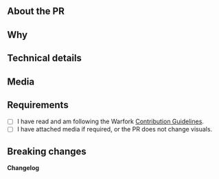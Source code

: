 <!-- Guidelines: See docs/02-Design.md for design reference -->

## About the PR
<!-- What did you change? Be specific and concise. -->

## Why
<!-- Why is this change needed? Link the relevant section of 02-Design.md, or the related issue/ticket. -->

## Technical details
<!-- Outline code/prototype changes for easier review. -->

## Media
<!-- Attach media if the PR changes visuals (sprites, sounds, UI, map layouts).
Small backend changes are exempt. Media may be used in Warfork progress updates with credit. -->

## Requirements
<!-- Confirm the following by placing an X in the brackets [X]: -->
- [ ] I have read and am following the Warfork [Contribution Guidelines](docs/CONTRIBUTING.md).
- [ ] I have attached media if required, or the PR does not change visuals.

## Breaking changes
<!-- List any breaking changes (namespace changes, prototype renames, removal of components, etc.).
If applicable, provide instructions for fixing them. -->

**Changelog**
<!-- Add a Changelog entry to make players aware of new features or changes.
Use the :cl: symbol so the changelog bot recognizes it. -->

<!--
:cl:
- add: Added new ceremony buff: Composure
- tweak: Adjusted Novitiate access
- fix: Fixed brig timer persistence
-->
